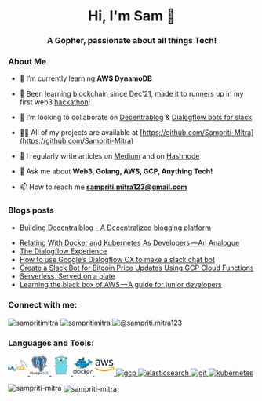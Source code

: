 <h1 align="center">Hi, I'm Sam 👋 </h1>
<h3 align="center">A Gopher, passionate about all things Tech!</h3>

### About Me
- 🌱 I’m currently learning **AWS DynamoDB**

- 💸 Been learning blockchain since Dec'21, made it to runners up in my first web3 [hackathon](https://townhall.hashnode.com/thirdweb-x-hashnode-hackathon-winners)!

- 👯 I’m looking to collaborate on [Decentrablog](https://github.com/Sampriti-Mitra/Decentrablog) & [Dialogflow bots for slack](https://github.com/Sampriti-Mitra/dialogflow-slack-sdk)

- 👨‍💻 All of my projects are available at [https://github.com/Sampriti-Mitra](https://github.com/Sampriti-Mitra)

- 📝 I regularly write articles on [Medium](https://medium.com/@sampriti.mitra123) and on [Hashnode](https://sampritimitra.hashnode.dev/)

- 💬 Ask me about **Web3, Golang, AWS, GCP, Anything Tech!**

- 📫 How to reach me **sampriti.mitra123@gmail.com**

### Blogs posts
- [Building Decentralblog - A Decentralized blogging platform](https://sampritimitra.hashnode.dev/buidling-decentrablog-the-decentralized-blogging-experience)
<!-- BLOG-POST-LIST:START -->
- [Relating With Docker and Kubernetes As Developers — An Analogue](https://betterprogramming.pub/relating-with-docker-and-kubernetes-as-developers-an-analogue-5e662b1f817b?source=rss-354cb6439702------2)
- [The Dialogflow Experience](https://medium.com/google-cloud/the-dialogflow-experience-1a19e64187bd?source=rss-354cb6439702------2)
- [How to use Google’s Dialogflow CX to make a slack chat bot](https://levelup.gitconnected.com/how-to-use-googles-dialogflow-cx-to-make-a-slack-chat-bot-9fe3e8ca2fcf?source=rss-354cb6439702------2)
- [Create a Slack Bot for Bitcoin Price Updates Using GCP Cloud Functions](https://betterprogramming.pub/create-a-slack-bot-for-bitcoin-price-updates-using-gcp-cloud-functions-a672fc34287c?source=rss-354cb6439702------2)
- [Serverless, Served on a plate](https://levelup.gitconnected.com/serverless-served-on-a-plate-93af93afbe49?source=rss-354cb6439702------2)
- [Learning the black box of AWS — A guide for junior developers](https://levelup.gitconnected.com/learning-the-black-box-of-aws-a-guide-for-junior-developers-70bc666f958?source=rss-354cb6439702------2)
<!-- BLOG-POST-LIST:END -->

<h3 align="left">Connect with me:</h3>
<p align="left">
<a href="https://dev.to/sampritimitra" target="blank"><img align="center" src="https://cdn.jsdelivr.net/npm/simple-icons@3.0.1/icons/dev-dot-to.svg" alt="sampritimitra" height="30" width="40" /></a>
<a href="https://linkedin.com/in/sampritimitra" target="blank"><img align="center" src="https://raw.githubusercontent.com/rahuldkjain/github-profile-readme-generator/master/src/images/icons/Social/linked-in-alt.svg" alt="sampritimitra" height="30" width="40" /></a>
<a href="https://medium.com/@sampriti.mitra123" target="blank"><img align="center" src="https://raw.githubusercontent.com/rahuldkjain/github-profile-readme-generator/master/src/images/icons/Social/medium.svg" alt="@sampriti.mitra123" height="30" width="40" /></a>
</p>

<h3 align="left">Languages and Tools:</h3>
<p align="left"> <a href="https://www.mysql.com/" target="_blank"> <img src="https://raw.githubusercontent.com/devicons/devicon/master/icons/mysql/mysql-original-wordmark.svg" alt="mysql" width="40" height="40"/> </a> <a href="https://www.postgresql.org" target="_blank"> <img src="https://raw.githubusercontent.com/devicons/devicon/master/icons/postgresql/postgresql-original-wordmark.svg" alt="postgresql" width="40" height="40"/> </a> <a href="https://golang.org" target="_blank"> <img src="https://raw.githubusercontent.com/devicons/devicon/master/icons/go/go-original.svg" alt="go" width="40" height="40"/> </a> <a href="https://www.docker.com/" target="_blank"> <img src="https://raw.githubusercontent.com/devicons/devicon/master/icons/docker/docker-original-wordmark.svg" alt="docker" width="40" height="40"/> </a> <a href="https://aws.amazon.com" target="_blank"> <img src="https://raw.githubusercontent.com/devicons/devicon/master/icons/amazonwebservices/amazonwebservices-original-wordmark.svg" alt="aws" width="40" height="40"/> </a> <a href="https://cloud.google.com" target="_blank"> <img src="https://www.vectorlogo.zone/logos/google_cloud/google_cloud-icon.svg" alt="gcp" width="40" height="40"/> </a> <a href="https://www.elastic.co" target="_blank"> <img src="https://www.vectorlogo.zone/logos/elastic/elastic-icon.svg" alt="elasticsearch" width="40" height="40"/> </a>  <a href="https://git-scm.com/" target="_blank"> <img src="https://www.vectorlogo.zone/logos/git-scm/git-scm-icon.svg" alt="git" width="40" height="40"/> </a> <a href="https://kubernetes.io" target="_blank"> <img src="https://www.vectorlogo.zone/logos/kubernetes/kubernetes-icon.svg" alt="kubernetes" width="40" height="40"/> </a> </p>

<p><img align="left" src="https://github-readme-stats.vercel.app/api/top-langs?username=sampriti-mitra&show_icons=true&locale=en&layout=compact" alt="sampriti-mitra" /></p>

<p>&nbsp;<img align="center" src="https://github-readme-stats.vercel.app/api?username=sampriti-mitra&show_icons=true&locale=en" alt="sampriti-mitra" /></p>

